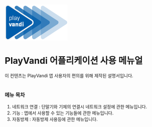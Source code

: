 
<img width="200" src="./Images/vandilogo.png" alt="Logo" title="PlayVandi Logo"><br>

# PlayVandi 어플리케이션 사용 메뉴얼

이 컨텐츠는 PlayVandi 앱 사용자의 편의를 위해 제작된 설명서입니다.

#

### 메뉴 목차
1. 네트워크 연결 : 단말기와 기체의 연결시 네트워크 설정에 관한 메뉴입니다.
2. 기능 : 앱에서 사용할 수 있는 기능들에 관한 메뉴입니다.
3. 자동방제 : 자동방제 사용등에 관한 메뉴입니다.
